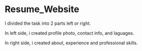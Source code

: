 # Resume_Website

I divided the task into 2 parts left or right.

In left side, i created profile photo, contact info, and laguages.

In right side, i created about, experience and professional skills.
